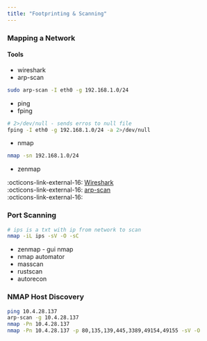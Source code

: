 ```yaml
---
title: "Footprinting & Scanning"
---
```


### Mapping a Network
#### Tools
- wireshark
- arp-scan
``` bash title="arp-scan" linenums="1"
sudo arp-scan -I eth0 -g 192.168.1.0/24
```
- ping
- fping
``` bash title="fping" linenums="1"
# 2>/dev/null - sends erros to null file
fping -I eth0 -g 192.168.1.0/24 -a 2>/dev/null
```
- nmap
``` bash title="nmap" linenums="1"
nmap -sn 192.168.1.0/24
```
- zenmap

:octicons-link-external-16: [Wireshark](https://www.wireshark.org/)  
:octicons-link-external-16: [arp-scan](https://github.com/royhills/arp-scan)  
:octicons-link-external-16: []()



### Port Scanning
``` bash title="nmap" linenums="1"
# ips is a txt with ip from network to scan
nmap -iL ips -sV -O -sC
```

- zenmap - gui nmap
- nmap automator
- masscan
- rustscan
- autorecon


### NMAP Host Discovery
``` bash title="script" linenums="1"
ping 10.4.28.137
arp-scan -g 10.4.28.137
nmap -Pn 10.4.28.137
nmap -Pn 10.4.28.137 -p 80,135,139,445,3389,49154,49155 -sV -O
```